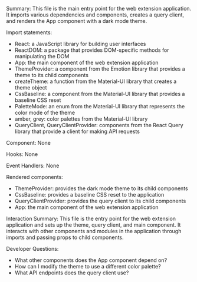 Summary:
This file is the main entry point for the web extension application. It imports various dependencies and components, creates a query client, and renders the App component with a dark mode theme.

Import statements:
- React: a JavaScript library for building user interfaces
- ReactDOM: a package that provides DOM-specific methods for manipulating the DOM
- App: the main component of the web extension application
- ThemeProvider: a component from the Emotion library that provides a theme to its child components
- createTheme: a function from the Material-UI library that creates a theme object
- CssBaseline: a component from the Material-UI library that provides a baseline CSS reset
- PaletteMode: an enum from the Material-UI library that represents the color mode of the theme
- amber, grey: color palettes from the Material-UI library
- QueryClient, QueryClientProvider: components from the React Query library that provide a client for making API requests

Component:
None

Hooks:
None

Event Handlers:
None

Rendered components:
- ThemeProvider: provides the dark mode theme to its child components
- CssBaseline: provides a baseline CSS reset to the application
- QueryClientProvider: provides the query client to its child components
- App: the main component of the web extension application

Interaction Summary:
This file is the entry point for the web extension application and sets up the theme, query client, and main component. It interacts with other components and modules in the application through imports and passing props to child components.

Developer Questions:
- What other components does the App component depend on?
- How can I modify the theme to use a different color palette?
- What API endpoints does the query client use?
